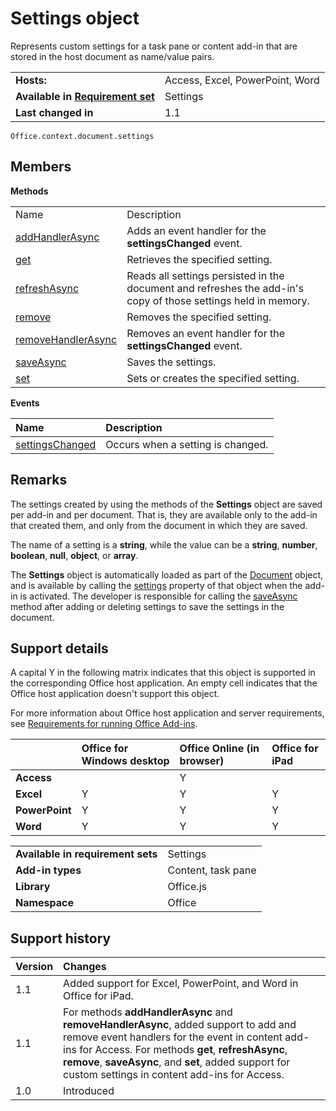 
# Settings object
Represents custom settings for a task pane or content add-in that are stored in the host document as name/value pairs.

|||
|:-----|:-----|
|**Hosts:**|Access, Excel, PowerPoint, Word|
|**Available in [Requirement set](../../docs/overview/specify-office-hosts-and-api-requirements.md)**|Settings|
|**Last changed in**|1.1|

```
Office.context.document.settings
```


## Members


**Methods**

|||
|:-----|:-----|
|Name|Description|
|[addHandlerAsync](https://dev.office.com/reference/add-ins/shared/settings.addhandlerasync)|Adds an event handler for the  **settingsChanged** event.|
|[get](https://dev.office.com/reference/add-ins/shared/settings.get)|Retrieves the specified setting.|
|[refreshAsync](https://dev.office.com/reference/add-ins/shared/settings.refreshasync)|Reads all settings persisted in the document and refreshes the add-in's copy of those settings held in memory.|
|[remove](https://dev.office.com/reference/add-ins/shared/settings.remove)|Removes the specified setting.|
|[removeHandlerAsync](https://dev.office.com/reference/add-ins/shared/settings.removehandlerasync)|Removes an event handler for the  **settingsChanged** event.|
|[saveAsync](https://dev.office.com/reference/add-ins/shared/settings.saveasync)|Saves the settings.|
|[set](https://dev.office.com/reference/add-ins/shared/settings.set)|Sets or creates the specified setting.|

**Events**


|**Name**|**Description**|
|:-----|:-----|
|[settingsChanged](https://dev.office.com/reference/add-ins/shared/settings.settingschangedevent)|Occurs when a setting is changed.|

## Remarks

The settings created by using the methods of the  **Settings** object are saved per add-in and per document. That is, they are available only to the add-in that created them, and only from the document in which they are saved.

The name of a setting is a  **string**, while the value can be a  **string**,  **number**,  **boolean**,  **null**,  **object**, or  **array**.

The  **Settings** object is automatically loaded as part of the [Document](https://dev.office.com/reference/add-ins/shared/document) object, and is available by calling the [settings](https://dev.office.com/reference/add-ins/shared/document.settings) property of that object when the add-in is activated. The developer is responsible for calling the [saveAsync](https://dev.office.com/reference/add-ins/shared/settings.saveasync) method after adding or deleting settings to save the settings in the document.


## Support details


A capital Y in the following matrix indicates that this object is supported in the corresponding Office host application. An empty cell indicates that the Office host application doesn't support this object.

For more information about Office host application and server requirements, see [Requirements for running Office Add-ins](../../docs/overview/requirements-for-running-office-add-ins.md).


||**Office for Windows desktop**|**Office Online (in browser)**|**Office for iPad**|
|:-----|:-----|:-----|:-----|
|**Access**||Y||
|**Excel**|Y|Y|Y|
|**PowerPoint**|Y|Y|Y|
|**Word**|Y|Y|Y|

|||
|:-----|:-----|
|**Available in requirement sets**|Settings|
|**Add-in types**|Content, task pane|
|**Library**|Office.js|
|**Namespace**|Office|

## Support history

|**Version**|**Changes**|
|:-----|:-----|
|1.1|Added support for Excel, PowerPoint, and Word in Office for iPad.|
|1.1|For methods **addHandlerAsync** and **removeHandlerAsync**, added support  to add and remove event handlers for the event in content add-ins for Access. For methods **get**, **refreshAsync**, **remove**, **saveAsync**, and **set**, added support for custom settings in content add-ins for Access.|
|1.0|Introduced|
